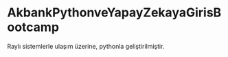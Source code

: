 # AkbankPythonveYapayZekayaGirisBootcamp
 Raylı sistemlerle ulaşım üzerine, pythonla geliştirilmiştir. 
